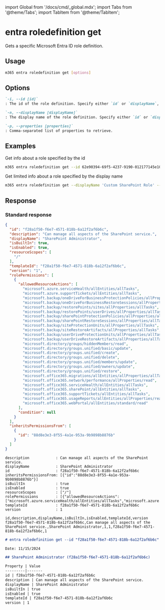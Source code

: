 <!-- DISCLAIMER: All secrets, passwords, and sensitive values in this document are examples only and not real credentials. -->
import Global from '/docs/cmd/_global.mdx';
import Tabs from '@theme/Tabs';
import TabItem from '@theme/TabItem';

# entra roledefinition get

Gets a specific Microsoft Entra ID role definition.

## Usage

```sh
m365 entra roledefinition get [options]
```

## Options

```md definition-list
`-i, --id [id]`
: The id of the role definition. Specify either `id` or `displayName`, but not both.

`-n, --displayName [displayName]`
: The display name of the role definition. Specify either `id` or `displayName`, but not both.

`-p, --properties [properties]`
: Comma-separated list of properties to retrieve.
```

<Global />

## Examples

Get info about a role specified by the id

```sh
m365 entra roledefinition get --id 62e90394-69f5-4237-9190-012177145e10
```

Get limited info about a role specified by the display name

```sh
m365 entra roledefinition get --displayName 'Custom SharePoint Role' --properties 'description,isEnabled'
```

## Response

### Standard response

<Tabs>
  <TabItem value="JSON">

  ```json
  {
    "id": "f28a1f50-f6e7-4571-818b-6a12f2af6b6c",
    "description": "Can manage all aspects of the SharePoint service.",
    "displayName": "SharePoint Administrator",
    "isBuiltIn": true,
    "isEnabled": true,
    "resourceScopes": [
      "/"
    ],
    "templateId": "f28a1f50-f6e7-4571-818b-6a12f2af6b6c",
    "version": "1",
    "rolePermissions": [
      {
        "allowedResourceActions": [
          "microsoft.azure.serviceHealth/allEntities/allTasks",
          "microsoft.azure.supportTickets/allEntities/allTasks",
          "microsoft.backup/oneDriveForBusinessProtectionPolicies/allProperties/allTasks",
          "microsoft.backup/oneDriveForBusinessRestoreSessions/allProperties/allTasks",
          "microsoft.backup/restorePoints/sites/allProperties/allTasks",
          "microsoft.backup/restorePoints/userDrives/allProperties/allTasks",
          "microsoft.backup/sharePointProtectionPolicies/allProperties/allTasks",
          "microsoft.backup/sharePointRestoreSessions/allProperties/allTasks",
          "microsoft.backup/siteProtectionUnits/allProperties/allTasks",
          "microsoft.backup/siteRestoreArtifacts/allProperties/allTasks",
          "microsoft.backup/userDriveProtectionUnits/allProperties/allTasks",
          "microsoft.backup/userDriveRestoreArtifacts/allProperties/allTasks",
          "microsoft.directory/groups/hiddenMembers/read",
          "microsoft.directory/groups.unified/basic/update",
          "microsoft.directory/groups.unified/create",
          "microsoft.directory/groups.unified/delete",
          "microsoft.directory/groups.unified/members/update",
          "microsoft.directory/groups.unified/owners/update",
          "microsoft.directory/groups.unified/restore",
          "microsoft.office365.migrations/allEntities/allProperties/allTasks",
          "microsoft.office365.network/performance/allProperties/read",
          "microsoft.office365.serviceHealth/allEntities/allTasks",
          "microsoft.office365.sharePoint/allEntities/allTasks",
          "microsoft.office365.supportTickets/allEntities/allTasks",
          "microsoft.office365.usageReports/allEntities/allProperties/read",
          "microsoft.office365.webPortal/allEntities/standard/read"
        ],
        "condition": null
      }
    ],
    "inheritsPermissionsFrom": [
      {
        "id": "88d8e3e3-8f55-4a1e-953a-9b9898b8876b"
      }
    ]
  }
  ```

  </TabItem>
  <TabItem value="Text">

  ```text
  description            : Can manage all aspects of the SharePoint service.
  displayName            : SharePoint Administrator
  id                     : f28a1f50-f6e7-4571-818b-6a12f2af6b6c
  inheritsPermissionsFrom: [{"id":"88d8e3e3-8f55-4a1e-953a-9b9898b8876b"}]
  isBuiltIn              : true
  isEnabled              : true
  resourceScopes         : ["/"]
  rolePermissions        : [{"allowedResourceActions":["microsoft.azure.serviceHealth/allEntities/allTasks","microsoft.azure.supportTickets/allEntities/allTasks","microsoft.office365.webPortal/allEntities/standard/read"],"condition":null}]
  templateId             : f28a1f50-f6e7-4571-818b-6a12f2af6b6c
  version                : 1
  ```

  </TabItem>
  <TabItem value="CSV">

  ```csv
  id,description,displayName,isBuiltIn,isEnabled,templateId,version
  f28a1f50-f6e7-4571-818b-6a12f2af6b6c,Can manage all aspects of the SharePoint service.,SharePoint Administrator,1,1,f28a1f50-f6e7-4571-818b-6a12f2af6b6c,1
  ```

  </TabItem>
  <TabItem value="Markdown">

  ```md
  # entra roledefinition get --id "f28a1f50-f6e7-4571-818b-6a12f2af6b6c"

  Date: 11/15/2024

  ## SharePoint Administrator (f28a1f50-f6e7-4571-818b-6a12f2af6b6c)

  Property | Value
  ---------|-------
  id | f28a1f50-f6e7-4571-818b-6a12f2af6b6c
  description | Can manage all aspects of the SharePoint service.
  displayName | SharePoint Administrator
  isBuiltIn | true
  isEnabled | true
  templateId | f28a1f50-f6e7-4571-818b-6a12f2af6b6c
  version | 1
  ```

  </TabItem>
</Tabs>
